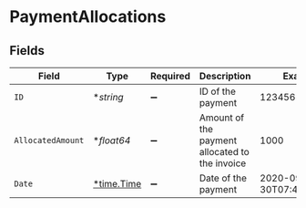 # PaymentAllocations


## Fields

| Field                                          | Type                                           | Required                                       | Description                                    | Example                                        |
| ---------------------------------------------- | ---------------------------------------------- | ---------------------------------------------- | ---------------------------------------------- | ---------------------------------------------- |
| `ID`                                           | **string*                                      | :heavy_minus_sign:                             | ID of the payment                              | 123456                                         |
| `AllocatedAmount`                              | **float64*                                     | :heavy_minus_sign:                             | Amount of the payment allocated to the invoice | 1000                                           |
| `Date`                                         | [*time.Time](https://pkg.go.dev/time#Time)     | :heavy_minus_sign:                             | Date of the payment                            | 2020-09-30T07:43:32.000Z                       |